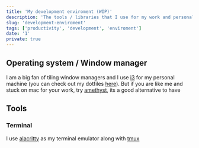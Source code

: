 ```yaml
---
title: 'My development enviroment (WIP)'
description: 'The tools / libraries that I use for my work and personal projects'
slug: 'development-enviroment'
tags: ['productivity', 'development', 'enviroment']
date: '1'
private: true
---
```


## Operating system / Window manager

I am a big fan of tiling window managers and I use [i3](https://i3wm.org/) for my personal machine (you can check out my dotfiles [here](https://github.com/vanshajg/dotfiles)). But if you are like me and
stuck on mac for your work, try [amethyst](https://github.com/ianyh/Amethyst), its a good alternative to have

## Tools

### Terminal

I use [alacritty](https://github.com/alacritty/alacritty) as my terminal emulator along with [tmux](https://github.com/tmux/tmux)

